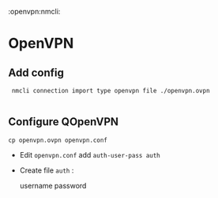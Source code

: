 :openvpn:nmcli:

# OpenVPN

## Add config

```
 nmcli connection import type openvpn file ./openvpn.ovpn
 
```

## Configure QOpenVPN

    cp openvpn.ovpn openvpn.conf

*   Edit `openvpn.conf` add `auth-user-pass auth`
*   Create file `auth` :

    username
    password
